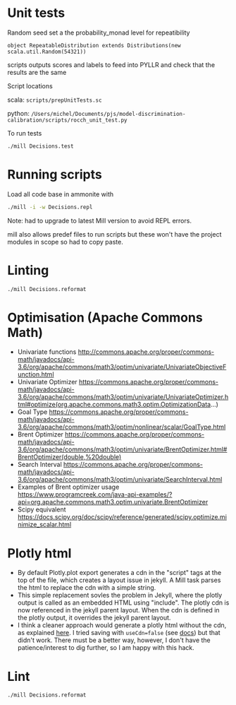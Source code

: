 

# Unit tests
Random seed set a the probability_monad level for repeatibility

`object RepeatableDistribution extends Distributions(new scala.util.Random(54321))`

scripts outputs scores and labels to feed into PYLLR and check that the results are the same

Script locations

scala: `scripts/prepUnitTests.sc`

python: `/Users/michel/Documents/pjs/model-discrimination-calibration/scripts/rocch_unit_test.py`

To run tests
```bash
./mill Decisions.test
```

# Running scripts
Load all code base in ammonite with 

```bash
./mill -i -w Decisions.repl
```

Note: had to upgrade to latest Mill version to avoid REPL errors.

mill also allows predef files to run scripts but these won't have the project modules in scope so had to copy paste.

# Linting

```bash
./mill Decisions.reformat
```

# Optimisation (Apache Commons Math)
- Univariate functions http://commons.apache.org/proper/commons-math/javadocs/api-3.6/org/apache/commons/math3/optim/univariate/UnivariateObjectiveFunction.html
- Univariate Optimizer https://commons.apache.org/proper/commons-math/javadocs/api-3.6/org/apache/commons/math3/optim/univariate/UnivariateOptimizer.html#optimize(org.apache.commons.math3.optim.OptimizationData...)
- Goal Type https://commons.apache.org/proper/commons-math/javadocs/api-3.6/org/apache/commons/math3/optim/nonlinear/scalar/GoalType.html
- Brent Optimizer https://commons.apache.org/proper/commons-math/javadocs/api-3.6/org/apache/commons/math3/optim/univariate/BrentOptimizer.html#BrentOptimizer(double,%20double)
- Search Interval https://commons.apache.org/proper/commons-math/javadocs/api-3.6/org/apache/commons/math3/optim/univariate/SearchInterval.html
- Examples of Brent optimizer usage https://www.programcreek.com/java-api-examples/?api=org.apache.commons.math3.optim.univariate.BrentOptimizer
- Scipy equivalent https://docs.scipy.org/doc/scipy/reference/generated/scipy.optimize.minimize_scalar.html

# Plotly html
- By default Plotly.plot export generates a cdn in the "script" tags at the top of the file, which creates a layout issue in jekyll. A Mill task parses the html to replace the cdn with a simple string. 
- This simple replacement sovles the problem in Jekyll, where the plotly output is called as an embedded HTML using "include". The plotly cdn is now referenced in the jekyll parent layout. When the cdn is defined in the plotly output, it overrides the jekyll parent layout.
- I think a cleaner approach would generate a plotly html without the cdn, as explained [here](https://stackoverflow.com/questions/36262748/python-save-plotly-plot-to-local-file-and-insert-into-html). I tried saving with `useCdn=false` (see [docs](https://github.com/alexarchambault/plotly-scala/blob/288a31898914e36ab537b713d7acddd4b30ce59b/render/jvm/src/main/scala/plotly/Plotly.scala)) but that didn't work. There must be a better way, however, I don't have the patience/interest to dig further, so I am happy with this hack.


# Lint
`./mill Decisions.reformat`